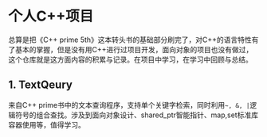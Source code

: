 # 个人C++项目       

总算是把《C++ prime 5th》这本转头书的基础部分刷完了，对C++的语言特性有了基本的掌握，但是没有用C++进行过项目开发，面向对象的项目也没有做过，这个仓库就是这方面内容的积累与记录。在项目中学习，在学习中回顾与总结。       

## 1. TextQeury     
来自C++ prime书中的文本查询程序，支持单个关键字检索，同时利用`~, &, |`逻辑符号的组合查找。涉及到面向对象设计、shared_ptr智能指针、map,set标准库容器使用等，值得学习。       

